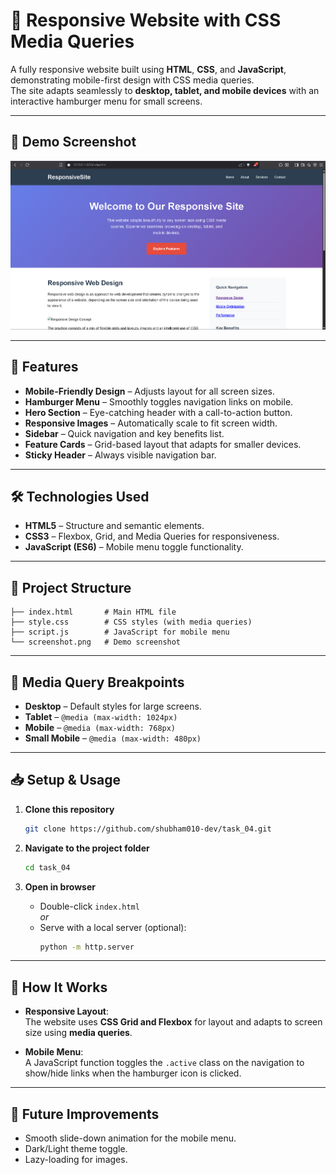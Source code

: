 # 📱 Responsive Website with CSS Media Queries

A fully responsive website built using **HTML**, **CSS**, and **JavaScript**, demonstrating mobile-first design with CSS media queries.  
The site adapts seamlessly to **desktop, tablet, and mobile devices** with an interactive hamburger menu for small screens.

---

## 📸 Demo Screenshot

![Responsive Website Demo](./screenshot.png)  

---

## 🚀 Features

- **Mobile-Friendly Design** – Adjusts layout for all screen sizes.
- **Hamburger Menu** – Smoothly toggles navigation links on mobile.
- **Hero Section** – Eye-catching header with a call-to-action button.
- **Responsive Images** – Automatically scale to fit screen width.
- **Sidebar** – Quick navigation and key benefits list.
- **Feature Cards** – Grid-based layout that adapts for smaller devices.
- **Sticky Header** – Always visible navigation bar.

---

## 🛠️ Technologies Used

- **HTML5** – Structure and semantic elements.
- **CSS3** – Flexbox, Grid, and Media Queries for responsiveness.
- **JavaScript (ES6)** – Mobile menu toggle functionality.

---

## 📂 Project Structure

```
├── index.html       # Main HTML file
├── style.css        # CSS styles (with media queries)
├── script.js        # JavaScript for mobile menu
└── screenshot.png   # Demo screenshot
```

---

## 📏 Media Query Breakpoints

- **Desktop** – Default styles for large screens.
- **Tablet** – `@media (max-width: 1024px)`
- **Mobile** – `@media (max-width: 768px)`
- **Small Mobile** – `@media (max-width: 480px)`

---

## 📥 Setup & Usage

1. **Clone this repository**
   ```bash
   git clone https://github.com/shubham010-dev/task_04.git
   ```

2. **Navigate to the project folder**
   ```bash
   cd task_04
   ```

3. **Open in browser**
   - Double-click `index.html`  
   *or*
   - Serve with a local server (optional):
     ```bash
     python -m http.server
     ```

---

## 📌 How It Works

- **Responsive Layout**:  
  The website uses **CSS Grid and Flexbox** for layout and adapts to screen size using **media queries**.

- **Mobile Menu**:  
  A JavaScript function toggles the `.active` class on the navigation to show/hide links when the hamburger icon is clicked.

---

## 🔮 Future Improvements

- Smooth slide-down animation for the mobile menu.
- Dark/Light theme toggle.
- Lazy-loading for images.
